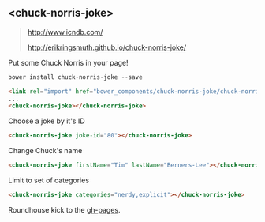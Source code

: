 ## &lt;chuck-norris-joke&gt;
> http://www.icndb.com/
>
> http://erikringsmuth.github.io/chuck-norris-joke/

Put some Chuck Norris in your page!

```js
bower install chuck-norris-joke --save
```

```html
<link rel="import" href="bower_components/chuck-norris-joke/chuck-norris-joke.html">
...
<chuck-norris-joke></chuck-norris-joke>
```

Choose a joke by it's ID
```html
<chuck-norris-joke joke-id="80"></chuck-norris-joke>
```

Change Chuck's name
```html
<chuck-norris-joke firstName="Tim" lastName="Berners-Lee"></chuck-norris-joke>
```

Limit to set of categories
```html
<chuck-norris-joke categories="nerdy,explicit"></chuck-norris-joke>
```

Roundhouse kick to the [gh-pages](http://erikringsmuth.github.io/chuck-norris-joke/).
